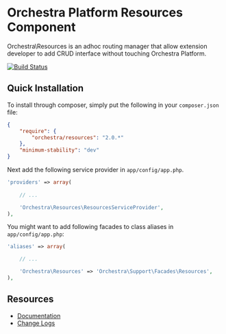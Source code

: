 Orchestra Platform Resources Component
==============

Orchestra\Resources is an adhoc routing manager that allow extension developer to add CRUD interface without touching Orchestra Platform.

[![Build Status](https://travis-ci.org/orchestral/resources.png?branch=master)](https://travis-ci.org/orchestral/resources)

## Quick Installation

To install through composer, simply put the following in your `composer.json` file:

```json
{
	"require": {
		"orchestra/resources": "2.0.*"
	},
	"minimum-stability": "dev"
}
```

Next add the following service provider in `app/config/app.php`.

```php
'providers' => array(
	
	// ...

	'Orchestra\Resources\ResourcesServiceProvider',
),
```

You might want to add following facades to class aliases in `app/config/app.php`:

```php
'aliases' => array(

	// ...

	'Orchestra\Resources' => 'Orchestra\Support\Facades\Resources',
),
```

## Resources

* [Documentation](http://docs.orchestraplatform.com/pages/components/resources)
* [Change Logs](https://github.com/orchestral/resources/wiki/Change-Logs)
